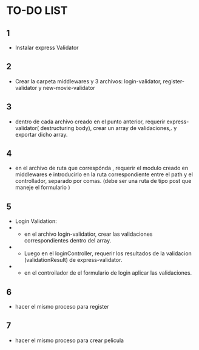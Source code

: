 # TO-DO LIST

## 1
- Instalar express Validator

## 2
-  Crear la carpeta middlewares y 3 archivos: login-validator, register-validator y new-movie-validator

## 3 
- dentro de cada archivo creado en el punto anterior, requerir express-validator( destructuring body), crear un array de validaciones,. y exportar dicho array. 

## 4
- en el archivo de ruta que correspónda , requerir el modulo creado en middlewares e introducirlo en la ruta correspondiente entre el path y el controllador, separado por comas. (debe ser una ruta de tipo post que maneje el formulario )

## 5 
- Login Validation:
- - en el archivo login-validatior, crear las validaciones correspondientes dentro del array.
- - Luego en el loginController, requerir los resultados de la validacion (validationResult) de express-validator.
- - en el controilador de el formulario de login aplicar las validaciones.

## 6
- hacer el mismo proceso para register

## 7 
- hacer el mismo proceso para crear pelicula








